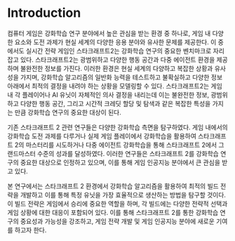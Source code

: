 # Introduction
컴퓨터 게임은 강화학습 연구 분야에서 높은 관심을 받는 환경 중 하나로, 게임 내 다양한 요소와 도전 과제가 현실 세계의 다양한 응용 분야와 유사한 문제를 제공한다. 이 중에서도 실시간 전략 게임인 스타크래프트2는 강화학습 연구의 중요한 벤치마크로 자리 잡고 있다. 스타크래프트2는 광범위하고 다양한 행동 공간과 다중 에이전트 환경을 제공하며 불완전한 정보를 가진다. 이러한 환경은 현실 세계의 다양하고 복잡한 상황과 유사성을 가지며, 강화학습 알고리즘의 일반화 능력을 테스트하고 불확실하고 다양한 정보 아래에서 최적의 결정을 내려야 하는 상황을 모델링할 수 있다. 스타크래프트2는 게임 내 각 플레이어나 AI 유닛이 자체적인 의사 결정을 내리는데 이는 불완전한 정보, 광범위하고 다양한 행동 공간, 그리고 시간적 크레딧 할당 및 탐색과 같은 복잡한 특성을 가지는 만큼 강화학습 연구의 중요한 대상이 된다.

기존 스타크래프트 2 관련 연구들은 다양한 강화학습 측면을 탐구하였다. 게임 내에서의 강화학습 도전 과제를 다루거나 실제 게임 플레이에서 강화학습을 활용하여 스타크래프트 2의 마스터리를 시도하거나 다중 에이전트 강화학습을 통해 스타크래프트 2에서 그랜드마스터 수준의 성과를 달성하였다. 이러한 연구들은 스타크래프트 2를 강화학습 연구의 중요한 대상으로 인정하고 있으며, 이를 통해 게임 인공지능 분야에서 큰 관심을 받고 있다.

본 연구에서는 스타크래프트 2 환경에서 강화학습 알고리즘을 활용하여 최적의 빌드 전략을 개발하고 이를 통해 특정 유닛을 가장 효율적으로 생산하는 방법을 탐구할 것이다. 이 빌드 전략은 게임에서 승리에 중요한 역할을 하며, 각 빌드에는 다양한 전략적 선택과 게임 상황에 대한 대응이 포함되어 있다. 이를 통해 스타크래프트 2를 통한 강화학습 연구의 중요성과 가능성을 강조하고, 게임 전략 개발 및 게임 인공지능 분야에 새로운 기여를 하고자 한다.

